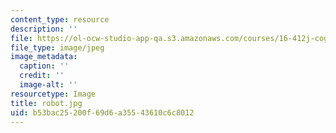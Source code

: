 ```yaml
---
content_type: resource
description: ''
file: https://ol-ocw-studio-app-qa.s3.amazonaws.com/courses/16-412j-cognitive-robotics-spring-2016/b53bac25200f69d6a35543610c6c8012_robot.jpg
file_type: image/jpeg
image_metadata:
  caption: ''
  credit: ''
  image-alt: ''
resourcetype: Image
title: robot.jpg
uid: b53bac25-200f-69d6-a355-43610c6c8012
---
```

